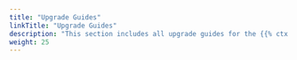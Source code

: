 ```yaml
---
title: "Upgrade Guides"
linkTitle: "Upgrade Guides"
description: "This section includes all upgrade guides for the {{% ctx %}} platform."
weight: 25
---
```

